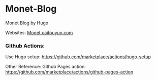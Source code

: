 # Monet-Blog

Monet Blog by Hugo

Websites: [Monet.caitouyun.com](https://monet.caitou.org)


### Github  Actions:
Use Hugo setup: https://github.com/marketplace/actions/hugo-setup


Other Reference:
Github Pages action:   https://github.com/marketplace/actions/github-pages-action